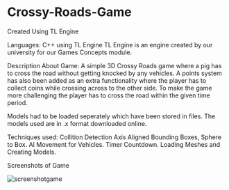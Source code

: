 # Crossy-Roads-Game
Created Using TL Engine

Languages: C++ using TL Engine
TL Engine is an engine created by our university for our Games Concepts module.

Description About Game:
A simple 3D Crossy Roads game where a pig has to cross the road without getting knocked by any vehicles. A points system has also been added as an extra functionality where the player has to collect coins while crossing across to the other side. To make the game more challenging the player has to cross the road within the given time period.

Models had to be loaded seperately which have been stored in files. The models used are in .x format downloaded online.

Techniques used: 
Collition Detection Axis Aligned Bounding Boxes, Sphere to Box.
AI Movement for Vehicles.
Timer Countdown.
Loading Meshes and Creating Models.

Screenshots of Game

![screenshotgame](https://user-images.githubusercontent.com/36261653/47907419-3a178e00-deb1-11e8-9449-fa877e6df034.png)



